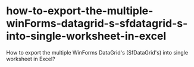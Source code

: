 # how-to-export-the-multiple-winForms-datagrid-s-sfdatagrid-s-into-single-worksheet-in-excel
How to export the multiple WinForms DataGrid's (SfDataGrid's) into single worksheet in Excel?
